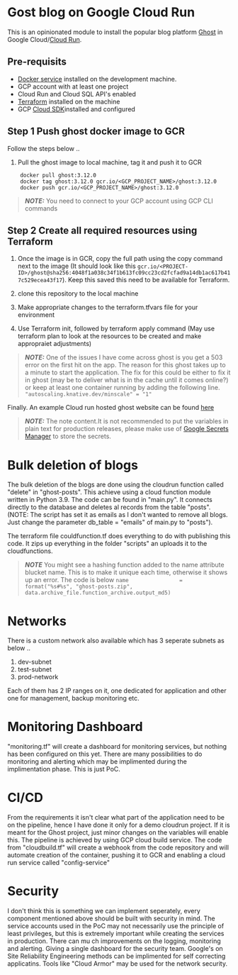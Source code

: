 # Gost blog on Google Cloud Run 

This is an opinionated module to install the popular blog platform [Ghost](https://ghost.org) in Google Cloud/[Cloud Run](https://cloud.google.com/run).

## Pre-requisits

* [Docker service](https://docs.docker.com/desktop/windows/install/) installed on the development machine.
* GCP account with at least one project
* Cloud Run and Cloud SQL API's enabled
* [Terraform](https://www.terraform.io/downloads.html) installed on the machine 
* GCP [Cloud SDK](https://cloud.google.com/sdk/docs/install)installed and configured

## Step 1 Push ghost docker image to GCR

Follow the steps below ..

1. Pull the ghost image to local machine, tag it and push it to GCR

```
    docker pull ghost:3.12.0
    docker tag ghost:3.12.0 gcr.io/<GCP_PROJECT_NAME>/ghost:3.12.0
    docker push gcr.io/<GCP_PROJECT_NAME>/ghost:3.12.0
```

> **_NOTE:_** You need to connect to your GCP account using GCP CLI commands

## Step 2 Create all required resources using Terraform

1. Once the image is in GCR, copy the full path using the copy command next to the image (It should look like this ```gcr.io/<PROJECT-ID>/ghost@sha256:4048f1a038c34f1b613fc09cc23cd2fcfad9a14db1ac617b417c529ecea43f17```). Keep this saved this need to be available for Terraform.

2. clone this repository to the local machine
3. Make appropriate changes to the terraform.tfvars file for your environment
4. Use Terraform init, followed by terraform apply command (May use terraform plan to look at the resources to be created and make appropraiet adjustments)

> **_NOTE:_** One of the issues I have come across ghost is you get a 503 error on the first hit on the app. The reason for this ghost takes up to a minute to start the application. The fix for this could be either to fix it in ghost (may be to deliver what is in the cache until it comes online?) or keep at least one container running by adding the following line.
```"autoscaling.knative.dev/minscale" = "1"```

Finally. An example Cloud run hosted ghost website can be found [here](https://cloudrun-srv-rdvuf5br2a-nw.a.run.app/)

> **_NOTE:_**  The note content.It is not recommended to put the variables in plain text for production releases, please make use of [Google Secrets Manager](https://cloud.google.com/secret-manager) to store the secrets.

# Bulk deletion of blogs

The bulk deletion of the blogs are done using the cloudrun function called "delete" in "ghost-posts". This achieve using a cloud function module written in Python 3.9. The code can be found in "main.py". It connects directly to the database and deletes al records from the table "posts". 
(NOTE: The script has set it as emails as I don't wanted to remove all blogs. Just change the parameter db_table = "emails" of main.py to "posts").

The terraform file couldfunction.tf does everything to do with publishing this code. It zips up everything in the folder "scripts" an uploads it to the cloudfunctions. 

> **_NOTE_**  You might see a hashing function added to the name attribute blucket name. This is to make it unique each time, otherwise it shows up an error. The code is below
```name                =  format("%s#%s", "ghost-posts.zip", data.archive_file.function_archive.output_md5)```

# Networks

There is a custom network also available which has 3 seperate subnets as below ..

1. dev-subnet
2. test-subnet
3. prod-network

Each of them has 2 IP ranges on it, one dedicated for application and other one for management, backup monitoring etc.

# Monitoring Dashboard

"monitoring.tf" will create a dashboard for monitoring services, but nothing has been configured on this yet. There are many possibilities to do monitoring and alerting which may be implimented during the implimentation phase. This is just PoC.

# CI/CD

From the requirements it isn't clear what part of the application need to be on the pipeline, hence I have done it only for a demo cloudrun project. If it is meant for the Ghost project, just minor changes on the variables will enable this. The pipeline is achieved by using GCP cloud build service. The code from "cloudbuild.tf" will create a webhook from the code repository and will automate creation of the container, pushing it to GCR and enabling a cloud run service called "config-service"

# Security

I don't think this is something we can implement seperately, every component mentioned above should be built with security in mind. The service accounts used in the PoC may not necessarily use the principle of least privileges, but this is extremely important while creating the services in production. There can mu ch improvements on the logging, monitoring and alerting. Giving a single dashboard for the security team. Google's on Site Reliability Engineering methods can be implimented for self correcting applicatins. Tools like "Cloud Armor" may be used for the network security. 



